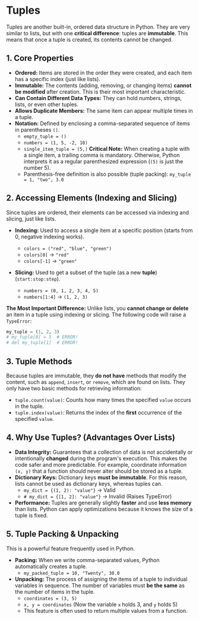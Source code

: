 
# Tuples

Tuples are another built-in, ordered data structure in Python. They are very similar to lists, but with one **critical difference**: tuples are **immutable**. This means that once a tuple is created, its contents cannot be changed.

## 1. Core Properties

* **Ordered:** Items are stored in the order they were created, and each item has a specific index (just like lists).
* **Immutable:** The contents (adding, removing, or changing items) **cannot be modified** after creation. This is their most important characteristic.
* **Can Contain Different Data Types:** They can hold numbers, strings, lists, or even other tuples.
* **Allows Duplicate Members:** The same item can appear multiple times in a tuple.
* **Notation:** Defined by enclosing a comma-separated sequence of items in parentheses `()`.
    * `empty_tuple = ()`
    * `numbers = (1, 5, -2, 10)`
    * `single_item_tuple = (5,)` **Critical Note:** When creating a tuple with a single item, a trailing comma is mandatory. Otherwise, Python interprets it as a regular parenthesized expression (`(5)` is just the number 5).
    * Parenthesis-free definition is also possible (tuple packing): `my_tuple = 1, "two", 3.0`

## 2. Accessing Elements (Indexing and Slicing)

Since tuples are ordered, their elements can be accessed via indexing and slicing, just like lists.

* **Indexing:** Used to access a single item at a specific position (starts from 0, negative indexing works).
    * `colors = ("red", "blue", "green")`
    * `colors[0]` -> `"red"`
    * `colors[-1]` -> `"green"`

* **Slicing:** Used to get a subset of the tuple (as a new **tuple**) (`start:stop:step`).
    * `numbers = (0, 1, 2, 3, 4, 5)`
    * `numbers[1:4]` -> `(1, 2, 3)`

**The Most Important Difference:** Unlike lists, you **cannot change or delete** an item in a tuple using indexing or slicing. The following code will raise a `TypeError`:
```python
my_tuple = (1, 2, 3)
# my_tuple[0] = 5  # ERROR!
# del my_tuple[1]  # ERROR!
````

## 3\. Tuple Methods

Because tuples are immutable, they **do not have** methods that modify the content, such as `append`, `insert`, or `remove`, which are found on lists. They only have two basic methods for retrieving information:

  * `tuple.count(value)`: Counts how many times the specified `value` occurs in the tuple.
  * `tuple.index(value)`: Returns the index of the **first** occurrence of the specified `value`.

## 4\. Why Use Tuples? (Advantages Over Lists)

  * **Data Integrity:** Guarantees that a collection of data is not accidentally or intentionally **changed** during the program's execution. This makes the code safer and more predictable. For example, coordinate information `(x, y)` that a function should never alter should be stored as a tuple.
  * **Dictionary Keys:** Dictionary keys **must be immutable**. For this reason, lists cannot be used as dictionary keys, whereas tuples can.
      * `my_dict = {(1, 2): "value"}` -\> Valid
      * `# my_dict = {[1, 2]: "value"}` -\> Invalid (Raises TypeError)
  * **Performance:** Tuples are generally slightly **faster** and use **less memory** than lists. Python can apply optimizations because it knows the size of a tuple is fixed.

## 5\. Tuple Packing & Unpacking

This is a powerful feature frequently used in Python.

  * **Packing:** When we write comma-separated values, Python automatically creates a tuple.
      * `my_packed_tuple = 10, "Twenty", 30.0`
  * **Unpacking:** The process of assigning the items of a tuple to individual variables in sequence. The number of variables must **be the same** as the number of items in the tuple.
      * `coordinates = (3, 5)`
      * `x, y = coordinates` (Now the variable `x` holds 3, and `y` holds 5)
      * This feature is often used to return multiple values from a function.